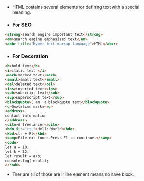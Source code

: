 - HTML contains several elements for defining text with a special meaning.
- ### For SEO
```html
<strong>search engine important text</strong>
<em>search engine emphasized text</em>
<abbr title="Hyper text markup language">HTML</abbr>
```
- ### For Decoration
```html
<b>bold text</b>
<i>italic text </i>
<mark>marked text</mark>
<small>small text</small>
<del>deleted text</del>
<ins>inserted text</ins>
<sub>subscript text</sub>
<sup>superscript text</sup>
<blockquote>I am  a blockquote text</blockquote>
<q>Quotation marks</q>
<address>
contact information
</address>
<cite>A freelancer</cite>
<bdo dir="rtl">Hello World</bdo>
<kbd>ctr + F1</kbd>
<samp>File not found.Press F1 to continue.</samp>
<code>
let a = 10;
let b = 23;
let result = a+b;
console.log(result);
</code>
```
- Ther are all of those are inline element means no have block.


